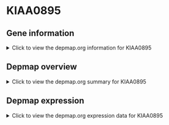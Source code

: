 <h1>KIAA0895</h1>

<h2>Gene information</h2>
<details>
  <summary>Click to view the depmap.org information for KIAA0895</summary>
  <iframe src="https://depmap.org/portal/gene/KIAA0895?tab=about" style="border:none;width:100%;height:800px"></iframe>
</details>

<h2>Depmap overview</h2>
<details>
  <summary>Click to view the depmap.org summary for KIAA0895</summary>
  <iframe src="https://depmap.org/portal/gene/KIAA0895?tab=overview" style="border:none;width:100%;height:800px"></iframe>
</details>

<h2>Depmap expression</h2>
<details>
  <summary>Click to view the depmap.org expression data for KIAA0895</summary>
  <iframe src="https://depmap.org/portal/gene/KIAA0895?tab=characterization" style="border:none;width:100%;height:800px"></iframe>
</details>


<!--
<h2>Reactome Pathway diagram</h2>
PNAME
-->


